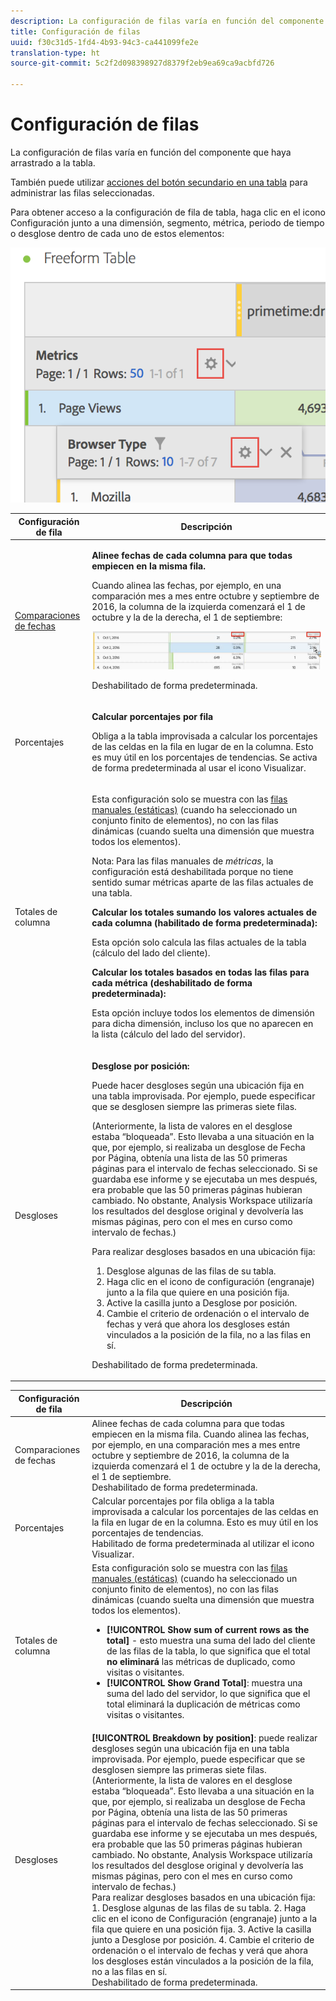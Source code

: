 ```yaml
---
description: La configuración de filas varía en función del componente que haya arrastrado a la tabla.
title: Configuración de filas
uuid: f30c31d5-1fd4-4b93-94c3-ca441099fe2e
translation-type: ht
source-git-commit: 5c2f2d098398927d8379f2eb9ea69ca9acbfd726

---
```



# Configuración de filas

La configuración de filas varía en función del componente que haya arrastrado a la tabla.

También puede utilizar [acciones del botón secundario en una tabla](/help/analyze/analysis-workspace/visualizations/freeform-table.md) para administrar las filas seleccionadas.

Para obtener acceso a la configuración de fila de tabla, haga clic en el icono Configuración junto a una dimensión, segmento, métrica, periodo de tiempo o desglose dentro de cada uno de estos elementos:

![](assets/row-settings.png)

<table id="table_7ACE6413DB1F40349ED2860020F92E55"> 
 <thead> 
  <tr> 
   <th colname="col1" class="entry"> Configuración de fila </th> 
   <th colname="col2" class="entry"> Descripción </th> 
  </tr>
 </thead>
 <tbody> 
  <tr> 
   <td colname="col1"> <p><a href="/help/analyze/analysis-workspace/components/calendar-date-ranges/time-comparison.md"  > Comparaciones de fechas</a> </p> </td> 
   <td colname="col2"> <p><b>Alinee fechas de cada columna para que todas empiecen en la misma fila. </b> </p> <p>Cuando alinea las fechas, por ejemplo, en una comparación mes a mes entre octubre y septiembre de 2016, la columna de la izquierda comenzará el 1 de octubre y la de la derecha, el 1 de septiembre: </p> <p><img placement="break"  src="assets/add-time-period-column3.png" width="500px" id="image_99398B13FEDA4715B8B818DF6093CA37" /> </p> <p>Deshabilitado de forma predeterminada. </p> </td> 
  </tr> 
  <tr> 
   <td colname="col1"> <p>Porcentajes </p> </td> 
   <td colname="col2"> <p><b>Calcular porcentajes por fila</b> </p> <p>Obliga a la tabla improvisada a calcular los porcentajes de las celdas en la fila en lugar de en la columna. Esto es muy útil en los porcentajes de tendencias. Se activa de forma predeterminada al usar el icono <span class="uicontrol">Visualizar</span>. </p> </td> 
  </tr> 
  <tr> 
   <td colname="col1"> <p>Totales de columna </p> </td> 
   <td colname="col2"> <p>Esta configuración solo se muestra con las <a href="/help/analyze/analysis-workspace/build-workspace-project/column-row-settings/manual-vs-dynamic-rows.md"  > filas manuales (estáticas)</a> (cuando ha seleccionado un conjunto finito de elementos), no con las filas dinámicas (cuando suelta una dimensión que muestra todos los elementos). <p>Nota: Para las filas manuales de <i>métricas</i>, la configuración está deshabilitada porque no tiene sentido sumar métricas aparte de las filas actuales de una tabla. </p> </p> <p><b>Calcular los totales sumando los valores actuales de cada columna (habilitado de forma predeterminada):</b> </p> <p>Esta opción solo calcula las filas actuales de la tabla (cálculo del lado del cliente). </p> <p><b>Calcular los totales basados en todas las filas para cada métrica (deshabilitado de forma predeterminada):</b> </p> <p>Esta opción incluye todos los elementos de dimensión para dicha dimensión, incluso los que no aparecen en la lista (cálculo del lado del servidor). </p> </td> 
  </tr> 
  <tr> 
   <td colname="col1"> <p>Desgloses </p> </td> 
   <td colname="col2"> <p><b>Desglose por posición:</b> </p> <p>Puede hacer desgloses según una ubicación fija en una tabla improvisada. Por ejemplo, puede especificar que se desglosen siempre las primeras siete filas. </p> <p>(Anteriormente, la lista de valores en el desglose estaba “bloqueada”. Esto llevaba a una situación en la que, por ejemplo, si realizaba un desglose de <span class="term">Fecha</span> por <span class="term">Página</span>, obtenía una lista de las 50 primeras páginas para el intervalo de fechas seleccionado. Si se guardaba ese informe y se ejecutaba un mes después, era probable que las 50 primeras páginas hubieran cambiado. No obstante, Analysis Workspace utilizaría los resultados del desglose original y devolvería las mismas páginas, pero con el mes en curso como intervalo de fechas.) </p> <p>Para realizar desgloses basados en una ubicación fija: </p> 
    <ol id="ol_A396A11566AA4F52BC3ABBC373CEF477"> 
     <li id="li_BDAB1E9A48D44944A4F7C31F1182B923">Desglose algunas de las filas de su tabla. </li> 
     <li id="li_C5610437D3714CCEB9F3C771864B4336">Haga clic en el icono de configuración (engranaje) junto a la fila que quiere en una posición fija. </li> 
     <li id="li_675E429DC3B94201978166F9408D30B1">Active la casilla junto a <span class="uicontrol">Desglose por posición</span>. </li> 
     <li id="li_E8A417D0D6D1438CAE825843BA0A7060">Cambie el criterio de ordenación o el intervalo de fechas y verá que ahora los desgloses están vinculados a la posición de la fila, no a las filas en sí. </li> 
    </ol> <p>Deshabilitado de forma predeterminada. </p> </td> 
  </tr> 
 </tbody> 
</table>

| Configuración de fila | Descripción |
|--- |--- |
| Comparaciones de fechas | Alinee fechas de cada columna para que todas empiecen en la misma fila.   Cuando alinea las fechas, por ejemplo, en una comparación mes a mes entre octubre y septiembre de 2016, la columna de la izquierda comenzará el 1 de octubre y la de la derecha, el 1 de septiembre.<br>Deshabilitado de forma predeterminada. |
| Porcentajes | Calcular porcentajes por fila obliga a la tabla improvisada a calcular los porcentajes de las celdas en la fila en lugar de en la columna. Esto es muy útil en los porcentajes de tendencias.<br>Habilitado de forma predeterminada al utilizar el icono Visualizar. |
| Totales de columna | Esta configuración solo se muestra con las [ filas manuales (estáticas)](https://docs.adobe.com/content/help/es-ES/analytics/analyze/analysis-workspace/build-workspace-project/column-row-settings/manual-vs-dynamic-rows.html) (cuando ha seleccionado un conjunto finito de elementos), no con las filas dinámicas (cuando suelta una dimensión que muestra todos los elementos).<ul><li>**[!UICONTROL Show sum of current rows as the total]** - esto muestra una suma del lado del cliente de las filas de la tabla, lo que significa que el total **no eliminará** las métricas de duplicado, como visitas o visitantes.</li><li>**[!UICONTROL Show Grand Total]**: muestra una suma del lado del servidor, lo que significa que el total eliminará la duplicación de métricas como visitas o visitantes.</li></ul> |
| Desgloses | **[!UICONTROL Breakdown by position]**: puede realizar desgloses según una ubicación fija en una tabla improvisada. Por ejemplo, puede especificar que se desglosen siempre las primeras siete filas.<br>(Anteriormente, la lista de valores en el desglose estaba “bloqueada”. Esto llevaba a una situación en la que, por ejemplo, si realizaba un desglose de Fecha por Página, obtenía una lista de las 50 primeras páginas para el intervalo de fechas seleccionado. Si se guardaba ese informe y se ejecutaba un mes después, era probable que las 50 primeras páginas hubieran cambiado. No obstante, Analysis Workspace utilizaría los resultados del desglose original y devolvería las mismas páginas, pero con el mes en curso como intervalo de fechas.)<br>Para realizar desgloses basados en una ubicación fija: 1. Desglose algunas de las filas de su tabla. 2. Haga clic en el icono de Configuración (engranaje) junto a la fila que quiere en una posición fija. 3. Active la casilla junto a Desglose por posición. 4. Cambie el criterio de ordenación o el intervalo de fechas y verá que ahora los desgloses están vinculados a la posición de la fila, no a las filas en sí.<br>Deshabilitado de forma predeterminada. |